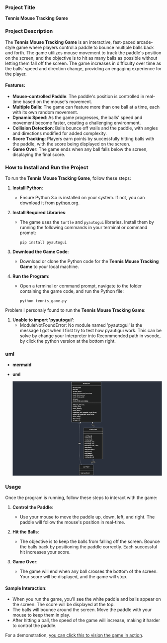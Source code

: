 ### Project Title
**Tennis Mouse Tracking Game**

### Project Description
The **Tennis Mouse Tracking Game** is an interactive, fast-paced arcade-style game where players control a paddle to bounce multiple balls back and forth. The game utilizes mouse movement to track the paddle's position on the screen, and the objective is to hit as many balls as possible without letting them fall off the screen. The game increases in difficulty over time as the balls' speed and direction change, providing an engaging experience for the player.

#### Features:
- **Mouse-controlled Paddle**: The paddle's position is controlled in real-time based on the mouse's movement.
- **Multiple Balls**: The game can feature more than one ball at a time, each with its own random movement.
- **Dynamic Speed**: As the game progresses, the balls' speed and movement become faster, creating a challenging environment.
- **Collision Detection**: Balls bounce off walls and the paddle, with angles and directions modified for added complexity.
- **Score Tracking**: Players earn points by successfully hitting balls with the paddle, with the score being displayed on the screen.
- **Game Over**: The game ends when any ball falls below the screen, displaying the final score.

### How to Install and Run the Project
To run the **Tennis Mouse Tracking Game**, follow these steps:
1. **Install Python**:
   - Ensure Python 3.x is installed on your system. If not, you can download it from [python.org](https://www.python.org/downloads/).

2. **Install Required Libraries**:
   - The game uses the `turtle` and `pyautogui` libraries. Install them by running the following commands in your terminal or command prompt:
     ```
     pip install pyautogui
     ```

3. **Download the Game Code**:
   - Download or clone the Python code for the **Tennis Mouse Tracking Game** to your local machine.

4. **Run the Program**:
   - Open a terminal or command prompt, navigate to the folder containing the game code, and run the Python file:
     ```
     python tennis_game.py
     ```
     
Problem I personaly found to run the **Tennis Mouse Tracking Game**:
1. **Unable to import 'pyautogui'**:
   - ModuleNotFoundError: No module named 'pyautogui' is the message I got when I first try to test how pyautigui work. This can be solve by change your Interpreter into Recommended path in vscode, by click the python version at the bottom right.

### uml
- **mermaid**

- **uml**
  
  ![uml_tennis_mouse](https://github.com/tanoy3800/tennis_mouse/blob/main/uml_tennis_mouse.png)


### Usage
Once the program is running, follow these steps to interact with the game:

1. **Control the Paddle**:
   - Use your mouse to move the paddle up, down, left, and right. The paddle will follow the mouse's position in real-time.

2. **Hit the Balls**:
   - The objective is to keep the balls from falling off the screen. Bounce the balls back by positioning the paddle correctly. Each successful hit increases your score.

3. **Game Over**:
   - The game will end when any ball crosses the bottom of the screen. Your score will be displayed, and the game will stop.

#### Sample Interaction:
- When you run the game, you'll see the white paddle and balls appear on the screen. The score will be displayed at the top.
- The balls will bounce around the screen. Move the paddle with your mouse to keep them in play.
- After hitting a ball, the speed of the game will increase, making it harder to control the paddle.

For a demonstration, [you can click this to vision the game in action]().
